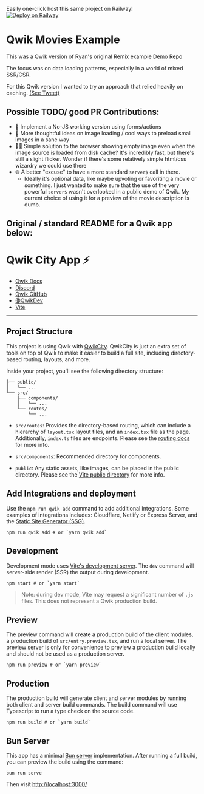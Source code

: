 Easily one-click host this same project on Railway!<br/>
[![Deploy on Railway](https://railway.app/button.svg)](https://railway.app/template/_Me6-6)



# Qwik Movies Example
This was a Qwik version of Ryan's original Remix example
[Demo](https://remix-movies.pages.dev/)
[Repo](https://github.com/remix-run/example-movies)

The focus was on data loading patterns, especially in a world of mixed SSR/CSR.

For this Qwik version I wanted to try an approach that relied heavily on caching. [(See Tweet)](https://twitter.com/KenAKAFrosty/status/1767075551133478957)



## Possible TODO/ good PR Contributions:
- 📃 Implement a No-JS working version using forms/actions 
- 🎨 More thoughtful ideas on image loading / cool ways to preload small images in a sane way
- 🧙‍♂️ Simple solution to the browser showing empty image even when the image source is loaded from disk cache? It's incredibly fast, but there's still a slight flicker.  Wonder if there's some relatively simple html/css wizardry we could use there
- 🌐 A better "excuse" to have a more standard `server$` call in there. 
    - Ideally it's optional data, like maybe upvoting or favoriting a movie or something. I just wanted to make sure that the use of the very powerful `server$` wasn't overlooked in a public demo of Qwik. My current choice of using it for a preview of the movie description is dumb.
    


Original / standard README for a Qwik app below:
---
# Qwik City App ⚡️

- [Qwik Docs](https://qwik.builder.io/)
- [Discord](https://qwik.builder.io/chat)
- [Qwik GitHub](https://github.com/BuilderIO/qwik)
- [@QwikDev](https://twitter.com/QwikDev)
- [Vite](https://vitejs.dev/)

---

## Project Structure

This project is using Qwik with [QwikCity](https://qwik.builder.io/qwikcity/overview/). QwikCity is just an extra set of tools on top of Qwik to make it easier to build a full site, including directory-based routing, layouts, and more.

Inside your project, you'll see the following directory structure:

```
├── public/
│   └── ...
└── src/
    ├── components/
    │   └── ...
    └── routes/
        └── ...
```

- `src/routes`: Provides the directory-based routing, which can include a hierarchy of `layout.tsx` layout files, and an `index.tsx` file as the page. Additionally, `index.ts` files are endpoints. Please see the [routing docs](https://qwik.builder.io/qwikcity/routing/overview/) for more info.

- `src/components`: Recommended directory for components.

- `public`: Any static assets, like images, can be placed in the public directory. Please see the [Vite public directory](https://vitejs.dev/guide/assets.html#the-public-directory) for more info.

## Add Integrations and deployment

Use the `npm run qwik add` command to add additional integrations. Some examples of integrations includes: Cloudflare, Netlify or Express Server, and the [Static Site Generator (SSG)](https://qwik.builder.io/qwikcity/guides/static-site-generation/).

```shell
npm run qwik add # or `yarn qwik add`
```

## Development

Development mode uses [Vite's development server](https://vitejs.dev/). The `dev` command will server-side render (SSR) the output during development.

```shell
npm start # or `yarn start`
```

> Note: during dev mode, Vite may request a significant number of `.js` files. This does not represent a Qwik production build.

## Preview

The preview command will create a production build of the client modules, a production build of `src/entry.preview.tsx`, and run a local server. The preview server is only for convenience to preview a production build locally and should not be used as a production server.

```shell
npm run preview # or `yarn preview`
```

## Production

The production build will generate client and server modules by running both client and server build commands. The build command will use Typescript to run a type check on the source code.

```shell
npm run build # or `yarn build`
```

## Bun Server

This app has a minimal [Bun server](https://bun.sh/docs/api/http) implementation. After running a full build, you can preview the build using the command:

```
bun run serve
```

Then visit [http://localhost:3000/](http://localhost:3000/)
